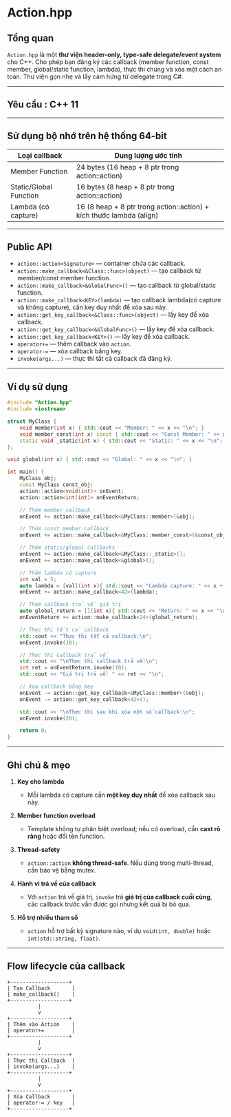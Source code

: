 # Action.hpp

## Tổng quan

`Action.hpp` là một **thư viện header-only, type-safe delegate/event system** cho C++.
Cho phép bạn đăng ký các callback (member function, const member, global/static function, lambda), thực thi chúng và xóa một cách an toàn. Thư viện gọn nhẹ và lấy cảm hứng từ delegate trong C#.

---

## Yêu cầu : C++ 11

---

## Sử dụng bộ nhớ trên hệ thống 64-bit

| Loại callback          | Dung lượng ước tính                                          |
| ---------------------- | ------------------------------------------------------------ |
| Member Function        | 24 bytes (16 heap + 8 ptr trong action::action)                      |
| Static/Global Function | 16 bytes (8 heap + 8 ptr trong action::action)                       |
| Lambda (có capture)    | 16 (8 heap + 8 ptr trong action::action) + kích thước lambda (align) |

---

## Public API

* `action::action<Signature>` — container chứa các callback.
* `action::make_callback<&Class::func>(object)` — tạo callback từ member/const member function.
* `action::make_callback<&GlobalFunc>()` — tạo callback từ global/static function.
* `action::make_callback<KEY>(lambda)` — tạo callback lambda(có capture và không capture), cần key duy nhất để xóa sau này.
* `action::get_key_callback<&Class::func>(object)` — lấy key để xóa callback.
* `action::get_key_callback<&GlobalFunc>()` — lấy key để xóa callback.
* `action::get_key_callback<KEY>()` — lấy key để xóa callback.
* `operator+=` — thêm callback vào `action`.
* `operator-=` — xóa callback bằng key.
* `invoke(args...)` — thực thi tất cả callback đã đăng ký.

---

## Ví dụ sử dụng

```cpp
#include "Action.hpp"
#include <iostream>

struct MyClass {
    void member(int x) { std::cout << "Member: " << x << "\n"; }
    void member_const(int x) const { std::cout << "Const Member: " << x << "\n"; }
    static void _static(int x) { std::cout << "Static: " << x << "\n"; }
};

void global(int x) { std::cout << "Global: " << x << "\n"; }

int main() {
    MyClass obj;
    const MyClass const_obj;
    action::action<void(int)> onEvent;
    action::action<int(int)> onEventReturn;

    // Thêm member callback
    onEvent += action::make_callback<&MyClass::member>(&obj);

    // Thêm const member callback
    onEvent += action::make_callback<&MyClass::member_const>(&const_obj);

    // Thêm static/global callbacks
    onEvent += action::make_callback<&MyClass::_static>();
    onEvent += action::make_callback<&global>();

    // Thêm lambda có capture
    int val = 5;
    auto lambda = [val](int x){ std::cout << "Lambda capture: " << x + val << "\n"; };
    onEvent += action::make_callback<42>(lambda);

    // Thêm callback trả về giá trị
    auto global_return = [](int x){ std::cout << "Return: " << x << "\n"; return x*2; };
    onEventReturn += action::make_callback<24>(global_return);

    // Thực thi tất cả callback
    std::cout << "Thực thi tất cả callback:\n";
    onEvent.invoke(10);

    // Thực thi callback trả về
    std::cout << "\nThực thi callback trả về:\n";
    int ret = onEventReturn.invoke(10);
    std::cout << "Giá trị trả về: " << ret << "\n";

    // Xóa callback bằng key
    onEvent -= action::get_key_callback<&MyClass::member>(&obj);
    onEvent -= action::get_key_callback<42>();

    std::cout << "\nThực thi sau khi xóa một số callback:\n";
    onEvent.invoke(20);

    return 0;
}
```

---

## Ghi chú & mẹo

1. **Key cho lambda**

   * Mỗi lambda có capture cần **một key duy nhất** để xóa callback sau này.

2. **Member function overload**

   * Template không tự phân biệt overload; nếu có overload, cần **cast rõ ràng** hoặc đổi tên function.

3. **Thread-safety**

   * `action::action` **không thread-safe**. Nếu dùng trong multi-thread, cần bảo vệ bằng mutex.

4. **Hành vi trả về của callback**

   * Với `action` trả về giá trị, `invoke` trả **giá trị của callback cuối cùng**, các callback trước vẫn được gọi nhưng kết quả bị bỏ qua.

5. **Hỗ trợ nhiều tham số**

   * `action` hỗ trợ bất kỳ signature nào, ví dụ `void(int, double)` hoặc `int(std::string, float)`.

---

## Flow lifecycle của callback

```
+-------------------+
| Tạo Callback       |
| make_callback()    |
+-------------------+
          |
          v
+-------------------+
| Thêm vào Action    |
| operator+=         |
+-------------------+
          |
          v
+-------------------+
| Thực thi Callback  |
| invoke(args...)    |
+-------------------+
          |
          v
+-------------------+
| Xóa Callback       |
| operator-= / key   |
+-------------------+
```
